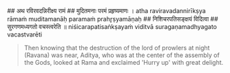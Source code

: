 <section>
<section data-markdown data-audio-src="../audio/adityahridayam/adityahridayam_31.m4a">
## अथ रविरवदन्निरीक्ष्य रामं
## मुदितमनाः परमं प्रहृष्यमाणः ।
atha raviravadannirīkṣya rāmaṁ
muditamanāḥ paramaṁ prahr̥ṣyamāṇaḥ
## निशिचरपतिसङ्क्षयं विदित्वा
## सुरगणमध्यगतो वचस्त्वरेति ॥
niśicarapatisaṅkṣayaṁ viditvā
suragaṇamadhyagato vacastvarēti

> Then knowing that the destruction of the lord of prowlers at night (Ravana) was near, Aditya, who was at the center of the assembly of the Gods, looked at Rama and exclaimed 'Hurry up' with great delight.
<!--
Then knowing that the destruction of Rāvaṇa was near, the Sun-God, surrounded by all the Gods in heaven, looked at Rāma with a delighted mind and exclaimed “Hasten up!”

Then knowing that the destruction of Ravana was near, the Sun-God Aditya, surrounded by all the Gods in heaven, looked at Rama with delighted mind and exclaimed 'Hurry up' - 'Be quick'.
-->
</section>
</section>
